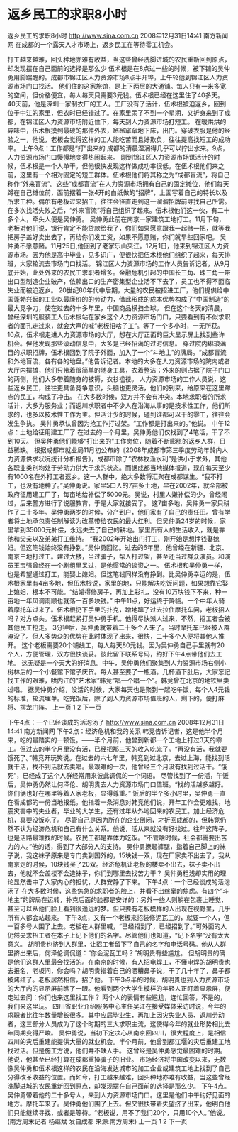 # 返乡民工的求职8小时

返乡民工的求职8小时
http://www.sina.com.cn  2008年12月31日14:41   南方新闻网
在成都的一个露天人才市场上，返乡民工在等待零工机会。

打工越来越难，回头种地亦难有收益，当这些曾经洗脚进城的农民重新回到原点，却发现摆在自己面前的选择是那么少
伍术根是在8点过一些的时候，被下铺的吴仲勇用脚踹醒的。成都市锦江区人力资源市场8点半开埠，上午轮他到锦江区人力资源市场门口找活。
他们住的这家旅馆，是上下两层的大通铺。每人只有一米多宽的空间，但价格便宜，每人每天只需要3元钱。伍术根已经在这里住了40多天。
40天前，他是深圳一家制衣厂的工人。工厂没有了活计，伍术根被迫返乡，回到位于中江的家里，但农时已经错过了。在家里呆了不到一个星期，又折身来到了成都，在锦江区人力资源市场附近住下，每天到人力资源市场打短工。
在暖烘烘的异味中，伍术根摸到最破的那件外衣，窸窸窣窣地下床，出门。穿破衣服是他的经验之一，他说，老板会觉得这样的工人能吃苦而且好欺负，往往提高找短工的成功率。
上午9点：工作都是“打”出来的
成都的清晨湿润得几乎可以拧出水来。9点，人力资源市场门口慢慢地变得热闹起来。
刚到锦江区人力资源市场谋活计的时候，伍术根是一个人单干。但他很快发现这样做成功率很低。在伍术根他们来之前，这里有一个相对固定的短工群体。伍术根他们将其称之为“成都盲流”，将自己称作“外来盲流”。这些“成都盲流”在人力资源市场拥有自己的固定摊位，他们每天蹲在自己摊位前，面前摆着一张4开的白纸做的“招牌”，上面写着自己的特长以及所求工种。偶尔有老板过来招工，往往会径直走到这一溜溜招牌前寻找自己所需。
在多次找活失败之后，“外来盲流”将自己组织了起来。伍术根他们这一伙，有二十多个人，牵头人便是吴仲勇。
吴仲勇此前在南京一家建筑工地打工。11月下旬，老板对他们说，银行肯定不能贷款给我了，你们如果愿意跟我一起赌一把，就等我把房子盖好卖出去了，再给你们发工资，如果不愿意赌，你们就早些回家吧。
吴仲勇不愿意赌。11月25日,他回到了老家乐山夹江。12月1日，他来到锦江区人力资源市场。因为他是高中毕业，见多识广，便很快把伍术根他们组织了起来，每天排班，大家轮流去市场门口找活。
锦江区人力资源市场的工作人员告诉记者，从9月底开始，此处外来的农民工求职者增多。金融危机引起的中国长三角、珠三角一带出口型制造企业破产，依赖出口的生产密集型企业活不下去了，员工也不得不面临失业而被迫返乡。
20世纪80年代中后期，大量的农民被招进工厂，他们提供给中国蓬勃兴起的工业以最廉价的的劳动力，借此形成的成本优势构成了“中国制造”的最大竞争力，使在过去的十多年里，中国商品横扫全球。
但在这个冬天的清晨，曾经深圳的服装工人伍术根站在家乡这个人力资源市场门口，只要看到有不似求职者的面孔走过来，就会大声的喊“老板招啥子工”。等了一个多小时，一无所获。
10点，伍术根走进人力资源市场的大厅，想在大厅正面的巨大显示屏上找到些许机会。但他发现那些滚动信息中，大多是已经招满的过时信息。
穿过院内琳琅满目的求职招牌，伍术根回到了院子外面，加入了一个“斗地主”的牌局。“成都盲流和外地盲流，各有各的地盘。”他告诉记者。本地的大多在人力资源市场的院内或者大厅内摆摊，他们只带着很简单的随身工具，衣着整洁；外来的则占据了院子门口的两侧，他们大多带着随身的被褥，衣衫褴褛。
人力资源市场的工作人员说，这些返乡民工，往往更具备竞争意识，头脑也更灵活，他们的到来，给原来在这里蹲点的民工，构成了冲击。
在大多数时候，双方并不会有冲突。本地求职者的所求活计，大多为服务业；而返川求职者中不少人在沿海从事的是技术性工作，他们所求的，也多以技术性工作为主。但活计少的时候，碰到谁都可以干的零工，往往会发生争执。
吴仲勇承认曾因为抢工作打过架。“工作都是打出来的。”他说。
中午12点：土地给征用建工厂了
在过去的一个月里，吴仲勇他们仅找到了4笔活，干了不到10天。
但吴仲勇他们能够“打出来的”工作岗位，随着不断膨胀的返乡人群，日益稀缺。 根据成都市就业局11月初公布的《2008年成都市第三季度劳动年龄内人力资源供求状况统计分析报告》，成都市除了“农林牧渔水利”是供小于求外，其他各职业类别均处于劳动力供大于求的状态。而据成都当地媒体报道，现在每天至少有1000名在外打工者返乡。这一人群中，绝大多数将汇聚在成都谋生。“我不打工，也没有地种了。”吴仲勇说。家里5口人的7亩多土地，早在2002年，就全部被政府征用建工厂了，每亩地给补偿了5000元。吴说，村里人嫌补偿的少，曾经闹过，后来警方进行了说服教育，于是大家就接受了。
这7亩多地，吴仲勇一家只耕作了二十多年。吴仲勇两岁的时候，分产到户，他们家有了自己的责任田。曾有学者将土地承包责任制解读为改革带给农民的最大红利。但吴仲勇24岁的时候，家里拿到35000元补偿，永远失去了自己的耕地。家里所有人的生活收入，就是靠他和父亲以及弟弟打工维持。
“我2002年开始出门打工，刚开始是想挣钱娶媳妇。但这笔钱始终没有挣到。”吴仲勇回忆。过去的6年里，他曾经在新疆、北京、南京三地打过工。建过大楼，当过骗子，帮人打过架，甚至还当过群众演员。和演员王宝强曾经在一个剧组里呆过，是他惯常的谈资之一。
伍术根和吴仲勇一样，也是希望通过打工，能娶上媳妇。但这笔钱同样没有挣到。比吴仲勇幸运的是，伍术根家里有4亩多地，但伍术根说，家里的地，只能解决吃饭问题，如果想靠它娶上媳妇，根本不可能。“结婚得修房子，再加上彩礼，没有10万块钱下不来，种一亩地一年风调雨顺也就落一百多块钱。”
中午11点，好运终于降临。一个中年人骑着摩托车过来了。伍术根扔下手里的扑克，蹭地蹿了过去拉住摩托车问，老板招人吗？对方点头。伍术根赶紧打吴仲勇手机。他得尽快派人过来，不然，招工者会被其他民工抢走。
3分钟后，吴仲勇就带着二十多个人来了。当时摩托车已经被人群淹没了。但人多势众的优势在此时体现了出来，很快，二十多个人便将其他人推开。
这个老板需要20个铺线工，每人每天80元钱。因为吴仲勇自己手里就有20个人，方便管理，双方很快谈妥。彼此留下联系号码，约好下午4点带他们去工地。
这无疑是一个天大的好消息。中午，吴仲勇他们聚集到人力资源市场右侧小树林后的一个小餐馆下馆子庆贺。每人甚至要了一瓶酒。几杯酒下肚后，大家忘记找工作的艰难，哄内江的“艺术家”韩竞“唱一个唱一个”。韩竞曾在北京的地铁里卖过唱。
据吴仲勇介绍，没活的时候，大家每天也是聚到一起吃午饭，每个人4元钱的标准，轮流埋单。吃完饭后，除了到人力资源市场值班的人，剩下的，便打麻将、摆龙门阵。
上一页
1
2
下一页

下午4点：一个已经谈成的活泡汤了
http://www.sina.com.cn  2008年12月31日14:41   南方新闻网
下午2点：经济危机和我的关系
韩竞告诉记者，这是他半个月来，吃的最踏实的一顿饭。——半个月前，他曾到新都一个工地上打过3天的零工。但过去的半个月里没有活，已经把那三天的收入吃光了。“再没有活，我就要饿死了。”韩竞开玩笑说。在过去的六七年里，韩竞到过北京，去过上海，能找到活就干活，找不到活就去卖唱。最艰难的一次，他曾经三个月没有找到过活干。“饿死”，已经成了这个人群经常用来彼此调侃的一个词语。
尽管找到了一份活，午饭后，吴仲勇仍然让何泽伦、胡明贵去人力资源市场门口值班。“找的活越多越好。你们俩也好在哪里等着人家老板，显得尊重。”
饭后的半个多小时里，吴仲勇一直在看成都的一份当地报纸。他指着一条消息对韩竞他们说，开年工作会更难找，地震灾害中的失业者，毕业的大学生，还有过年从外地回来的农民工。加上经济危机，真要没饭吃了。
尽管自己是因为所在的企业倒闭，才折回成都的，但韩竞仍然不认为经济危机和自己有什么关系。他说，活从来就没有好找过。往年这阵子，也是活路最难找的时候。农民工都是靠体力吃饭。“不管啥时候，社会都需要出苦力的人。”他的话，得到了大部分人的支持。
吴仲勇撩起裤腿，指着自己脚上的袜子说，我这袜子原来是专门卖到国外的，15块钱一双，现在厂家卖不出去了，我从南京走的时候，10块钱买了20双。经济危机让老板的楼卖不出去，袜子卖不出去，他就不会盖楼不会造袜子，你们到哪里去找苦力干？
吴仲勇粗浅却实用的理论显然击中了大家内心的担忧，人群安静了下来。
下午4点：一个已经谈成的活泡汤了
在大多数时候，这些焦急的求职者的脸上，并看不出丝毫的焦虑。有四个“斗地主”的牌局在运转，扑克后面的脸都是安详的；另外一些人则躺在包裹上睡觉，甚至可以从他们脸上看到很遥远的梦。但只要有老板模样的人出现在视野里，几乎所有人都会站起来。
下午3点，又有一个老板来招装修泥瓦工的，就要一个人，但一百多号人围了上去。老板在人群里喊，“已经招到了，已经招到了。”可外面的人仍然央求招工者在本子上记下他们的名字。尽管他们也知道，“记下名字”没有太大意义。
胡明贵也挤到人群里，让招工者留下了自己的名字和电话号码。他从人群里挤出来后，何泽伦调侃道：“你会泥瓦工吗？”胡明贵有些尴尬。
但胡明贵的确是他们这群人里最会找活的。在南京的时候，有人招电焊工，不懂电焊的胡明贵也去报名，老板问，你会吗？胡明贵指着自己的酒糟鼻子说，干了几十年了，鼻子都被烤红了。老板居然相信，招了他。
下午3点半的时候，胡明贵也到人力资源市场的大厅内的显示屏前瞧了一眼。他看到两个大学生模样的年轻人正盯着显示屏，便走过去问：你们也来这里找工作？
两个人的表情有些尴尬，连忙回答，不是的，我们来这里玩。
四川省职业介绍服务中心主任吴江在接受媒体采访时说，今年的求职者比往年数量增长很多。其中应届毕业生，再加上因灾失业人员、返川劳动者，这三部分人员成为了这个时期的三大求职主流，这使得今年的就业形势相比去年同期变得严峻。
吴仲勇说，当初下定决心从南京回四川，很大程度上，是相信四川的灾后重建能提供大量的就业机会。半个月前，他曾到都江堰的灾后重建工地找过活。但是施工方说，他们并不缺人手。
这曾经是吴仲勇感觉最困难的时期。他说，他甚至已经打算在成都重操骗子的旧业。
市场经济将中国改变以来，无数像吴仲勇和伍术根这样的农民在沿海发达城市的加工企业或建筑工地上找到了自己分得改革收益的位置。而如今，打工越来越难，回头种地亦难有收益，当这些曾经洗脚进城的农民重新回到原点，却发现摆在自己面前的选择是那么少。
下午4点。吴仲勇带着他的二十多号人，来到人力资源市场门口。这里是他们中午约好见面的地方。摩托车来了。吴仲勇他们围了上去。但又很快带着失望挤了出来，他明白他们只能继续寻找，或者是等待。“老板说，用不了我们20个，只用10个人。”他说。(南方周末记者 杨继斌 发自成都 来源:南方周末)
上一页
1
2
下一页

